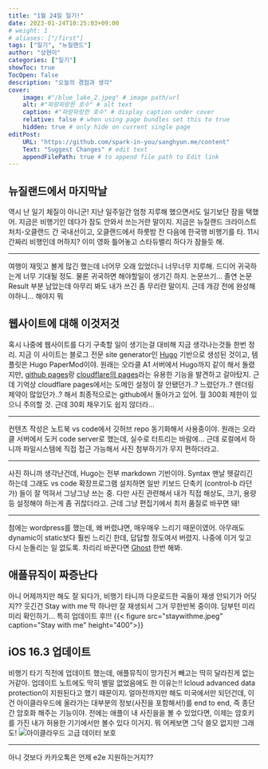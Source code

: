 ```yaml
---
title: "1월 24일 일기!"
date: 2023-01-24T10:25:03+09:00
# weight: 1
# aliases: ["/first"]
tags: ["일기", "뉴질랜드"]
author: "상현이"
categories: ["일기"]
showToc: true
TocOpen: false
description: "오늘의 경험과 생각"
cover:
    image: #"/blue_lake_2.jpeg" # image path/url
    alt: #"파랑파랑한 호수" # alt text
    caption: #"파랑파랑한 호수" # display caption under cover
    relative: false # when using page bundles set this to true
    hidden: true # only hide on current single page
editPost:
    URL: "https://github.com/spark-in-you/sanghyun.me/content"
    Text: "Suggest Changes" # edit text
    appendFilePath: true # to append file path to Edit link
---
```

## 뉴질랜드에서 마지막날
역시 난 일기 체질이 아니군! 지난 일주일간 엄청 지루해 했으면서도 일기보단 잠을 택했어. 지금은 비행기인 데다가 잠도 안와서 쓰는거란 말이지. 지금은 뉴질랜드 크라이스트처치-오클랜드 간 국내선이고, 오클랜드에서 하룻밤 잔 다음에 한국행 비행기를 타. 11시간짜리 비행인데 머하지? 이미 영화 틀어놓고 스타듀밸리 하다가 잠들듯 해.
- - - -
여행이 재밋고 볼게 많긴 했는데 너어무 오래 있었더니 너무너무 지루해. 드디어 귀국하는게 너무 기대될 정도. 물론 귀국하면 해야할일이 생기긴 하지. 논문쓰기… 졸연 논문 Result 부분 남았는데 아무리 봐도 내가 쓰긴 좀 무리란 말이지. 근데 개강 전에 완성해야하니… 해야지 뭐
## 웹사이트에 대해 이것저것
혹시 나중에 웹사이트를 다기 구축할 일이 생기는걸 대비해 지금 생각나는것들 한번 정리. 지금 이 사이트는 블로그 전문 site generator인 [Hugo](https://gohugo.io) 기반으로 생성된 것이고, 템플릿은 Hugo PaperMod이야. 원래는 오라클 A1 서버에서 Hugo까지 같이 해서 돌렸지만, [github pages](https://pages.github.com)랑 [cloudflare의 pages](https://pages.cloudflare.com)라는 유용한 기능을 발견하고 갈아탔지. 근데 기억상 cloudflare pages에서는 도메인 설정이 잘 안됐던가..? 느렸던가..? 렌더링 제약이 많았던가..? 해서 최종적으로는 github에서 돌아가고 있어. 월 300회 제한이 있으니 주의할 것. 근데 30회 채우기도 쉽지 않더라…
- - - -
컨텐츠 작성은 노트북 vs code에서 깃허브 repo 동기화해서 사용중이야. 원래는 오라클 서버에서 도커 code server로 했는데, 실수로 터트리는 바람에… 근데 로컬에서 하니까 파일시스템에 직접 접근 가능해서 사진 첨부하기가 무지 편하더라고.
- - - -
사진 하니까 생각난건데, Hugo는 전부 markdown 기반이야. Syntax 맨날 헷갈리긴 하는데 그래도 vs code 확장프로그램 설치하면 일반 키보드 단축키 (control-b 라던가) 들이 잘 먹혀서 그냥그냥 쓰는 중. 다만 사진 관련해서 내가 직접 해상도, 크기, 용량 등 설정해야 하는게 좀 귀찮더라고. 근데 그냥 편집기에서 최저 품질로 바꾸면 돼!
- - - -
첨에는 wordpress를 했는데, 왜 버렸냐면, 매우매우 느리기 때문이였어. 아무래도 dynamic이 static보다 훨씬 느리긴 한데, 답답할 정도여서 버렸지. 나중에 이거 잊고 다시 눈돌리는 일 없도록. 차리리 바꾼다면 [Ghost](https://ghost.org) 한번 해봐.
## 애플뮤직이 짜증난다
아니 어제까지만 해도 잘 되다가, 비행기 타니까 다운로드한 곡들이 재생 안되기가 어딧지?? 웃긴건 Stay with me 딱 하나만 잘 재생되서 그거 무한반복 중이야. 담부턴 미리미리 확인하기… 특히 업데이트 후!!!
{{< figure src="staywithme.jpeg" caption="Stay with me" height="400">}}
## iOS 16.3 업데이트
비행기 타기 직전에 업데이트 했는데, 애플뮤직이 망가진거 빼고는 딱히 달라진게 없는거같아. 업데이트 노트에도 딱히 별말 없었음에도 한 이유는!! Icloud advanced data protection이 지원된다고 했기 때문이지. 얼마전까지만 해도 미국에서만 되던건데, 이건 아이클라우드에 올라가는 대부분의 정보(사진을 포함해서!)를 end to end, 즉 종단간 암호화 해주는 기능이야. 전에는 애플이 내 사진을을 볼 수 있었다면, 이제는 암호키를 가진 내가 허용한 기기에서만 볼수 있다 이거지. 뭐 어케보면 그닥 쓸모 없지만 그래도!
![아이클라우드 고급 데이터 보호](/icloud.jpeg#center)
- - - -
아니 것보다 카카오톡은 언제 e2e 지원하는거지??
